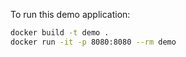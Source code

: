 To run this demo application:

```sh
docker build -t demo .
docker run -it -p 8080:8080 --rm demo
```